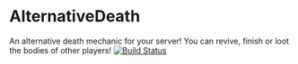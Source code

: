 # AlternativeDeath
An alternative death mechanic for your server! You can revive, finish or loot the bodies of other players!
[![Build Status](https://travis-ci.org/jaime29010/AlternativeDeath.svg?branch=master)](https://travis-ci.org/jaime29010/AlternativeDeath)
